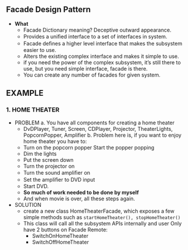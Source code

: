 ## Facade Design Pattern
- **What**
  - Facade Dictionary meaning? Deceptive outward appearance.
  - Provides a uniﬁed interface to a set of interfaces in system.
  - Facade deﬁnes a higher level interface that makes the subsystem easier to use.
  - Alters the existing complex interface and makes it simple to use.
  - if you need the power of the complex subsystem, it’s still there to use, but you need simple interface, facade is there.
  - You can create any number of facades for given system.
  
## EXAMPLE
### 1. HOME THEATER
  - PROBLEM
    a. You have all components for creating a home theater
      - DvDPlayer, Tuner, Screen, CDPlayer, Projector, TheaterLights, PopcornPopper, Amplifier
    b. Problem here is, if you want to enjoy home theater you have to:
      - Turn on the popcorn popper Start the popper popping 
      - Dim the lights 
      - Put the screen down 
      - Turn the projector on
      - Turn the sound ampliﬁer on 
      - Set the ampliﬁer to DVD input
      - Start DVD.
      - **So much of work needed to be done by myself**
      - And when movie is over, all these steps again.
  - SOLUTION
    - create a new class HomeTheaterFacade, which exposes a few simple methods such as `startHomeTheater(), stopHomeTheater()`
    - This class will call all the subsystem APIs internally and user Only have 2 buttons on Facade Remote:
      - SwitchOnHomeTheater
      - SwitchOffHomeTheater

